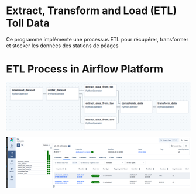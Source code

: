 # Extract, Transform and Load (ETL) Toll Data
Ce programme implémente une processus ETL pour récupérer, transformer et stocker les données des stations de péages

# ETL Process in Airflow Platform
![DAG](images/DAG_ETL.png)

![ETL Process](images/UI_Airflow_ETL_Toll_Data.png)